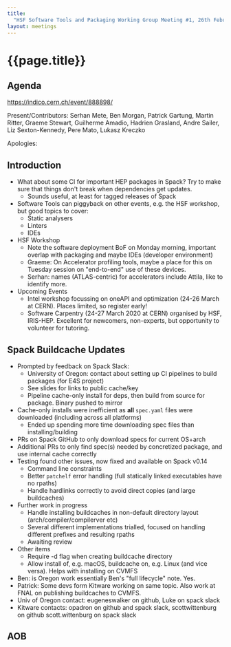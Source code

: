 ```yaml
---
title:
  "HSF Software Tools and Packaging Working Group Meeting #1, 26th February 2020"
layout: meetings
---
```


# {{page.title}}

## Agenda

[<span class="underline">https://indico.cern.ch/event/888898/</span>](https://indico.cern.ch/event/888898/)

Present/Contributors: Serhan Mete, Ben Morgan, Patrick Gartung, Martin Ritter,
Graeme Stewart, Guilherme Amadio, Hadrien Grasland, Andre Sailer, Liz
Sexton-Kennedy, Pere Mato, Lukasz Kreczko

Apologies:

## Introduction

- What about some CI for important HEP packages in Spack? Try to make sure that
  things don't break when dependencies get updates.
  - Sounds useful, at least for tagged releases of Spack
- Software Tools can piggyback on other events, e.g. the HSF workshop, but good
  topics to cover:
  - Static analysers
  - Linters
  - IDEs
- HSF Workshop
  - Note the software deployment BoF on Monday morning, important overlap with
    packaging and maybe IDEs (developer environment)
  - Graeme: On Accelerator profiling tools, maybe a place for this on Tuesday
    session on "end-to-end" use of these devices.
  - Serhan: names (ATLAS-centric) for accelerators include Attila, like to
    identify more.
- Upcoming Events
  - Intel workshop focussing on oneAPI and optimization (24-26 March at CERN).
    Places limited, so register early!
  - Software Carpentry (24-27 March 2020 at CERN) organised by HSF, IRIS-HEP.
    Excellent for newcomers, non-experts, but opportunity to volunteer for
    tutoring.

## Spack Buildcache Updates

- Prompted by feedback on Spack Slack:
  - University of Oregon: contact about setting up CI pipelines to build
    packages (for E4S project)
  - See slides for links to public cache/key
  - Pipeline cache-only install for deps, then build from source for package.
    Binary pushed to mirror
- Cache-only installs were inefficient as **all** `spec.yaml` files were
  downloaded (including across all platforms)
  - Ended up spending more time downloading spec files than installing/building
- PRs on Spack GitHub to only download specs for current OS+arch
- Additional PRs to only find spec(s) needed by concretized package, and use
  internal cache correctly
- Testing found other issues, now fixed and available on Spack v0.14
  - Command line constraints
  - Better `patchelf` error handling (full statically linked executables have no
    rpaths)
  - Handle hardlinks correctly to avoid direct copies (and large buildcaches)
- Further work in progress
  - Handle installing buildcaches in non-default directory layout
    (arch/compiler/compilerver etc)
  - Several different implementations trialled, focused on handling different
    prefixes and resulting rpaths
  - Awaiting review
- Other items
  - Require -d flag when creating buildcache directory
  - Allow install of, e.g. macOS, buildcache on, e.g. Linux (and vice versa).
    Helps with installing on CVMFS
- Ben: is Oregon work essentially Ben's "full lifecycle" note. Yes.
- Patrick: Some devs form Kitware working on same topic. Also work at FNAL on
  publishing buildcaches to CVMFS.
- Univ of Oregon contact: eugeneswalker on github, Luke on spack slack
- Kitware contacts: opadron on github and spack slack, scottwittenburg on github
  scott.wittenburg on spack slack

## AOB
